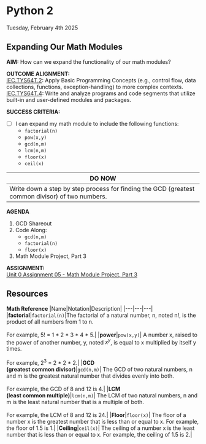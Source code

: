 # Python 2
Tuesday, February 4th 2025

## Expanding Our Math Modules

**AIM:** How can we expand the functionality of our math modules?

**OUTCOME ALIGNMENT:**
<br><ins>IEC.TYS64T.2</ins>: Apply Basic Programming Concepts (e.g., control flow, data collections, functions, exception-handling) to more complex contexts.
<br><ins>IEC.TYS64T.4</ins>: Write and analyze programs and code segments that utilize built-in and user-defined modules and packages.

**SUCCESS CRITERIA:**
- [ ] I can expand my math module to include the following functions:
    * `factorial(n)`
    * `pow(x,y)`
    * `gcd(n,m)`
    * `lcm(n,m)`
    * `floor(x)`
    * `ceil(x)`
      
|DO NOW|
|---|
|Write down a step by step process for finding the GCD (greatest common divisor) of two numbers.|

**AGENDA**
1. GCD Shareout
2. Code Along:
   * `gcd(n,m)`
   * `factorial(n)`
   * `floor(x)`
3. Math Module Project, Part 3

**ASSIGNMENT:** 
<br>[Unit 0 Assignment 05 - Math Module Project, Part 3](https://github.com/MrJSwotinsky/Python_2_Spring_2025/blob/main/Unit_0_Modules_and_Packages/Assignments/05_My_Math_Module_Project_Part_3.md)

## Resources

**Math Reference**
|Name|Notation|Description|
|---|---|---|
|**factorial**|`factorial(n)`|The factorial of a natural number, n, noted n!, is the product of all numbers from 1 to n.<br><br>For example, 5! = 1 * 2 * 3 * 4 * 5.|
|**power**|`pow(x,y)`| A number x, raised to the power of another number, y, noted $x ^ y$, is equal to x multiplied by itself y times.<br><br>For example, $2 ^3$ = 2 * 2 * 2.|
|**GCD<br>(greatest common divisor)**|`gcd(n,m)`| The GCD of two natural numbers, n and m is the greatest natural number that divides evenly into both.<br><br>For example, the GCD of 8 and 12 is 4.|
|**LCM<br>(least common multiple)**|`lcm(n,m)`| The LCM of two natural numbers, n and m is the least natural number that is a multiple of both.<br><br>For example, the LCM of 8 and 12 is 24.|
|**Floor**|`floor(x)`| The floor of a number x is the greatest number that is less than or equal to x.  For example, the floor of 1.5 is 1.|
|**Ceiling**|`ceil(x)`| The ceiling of a number x is the least number that is less than or equal to x.  For example, the ceiling of 1.5 is 2.|
